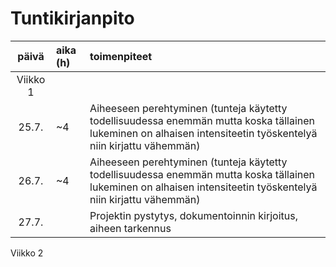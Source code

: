 # Tuntikirjanpito

| päivä   | aika (h) | toimenpiteet |
| :----:|:--------| :----------|
Viikko 1 |
| 25.7. | ~4       | Aiheeseen perehtyminen (tunteja käytetty todellisuudessa enemmän mutta koska tällainen lukeminen on alhaisen intensiteetin työskentelyä niin kirjattu vähemmän) |
| 26.7. | ~4       | Aiheeseen perehtyminen (tunteja käytetty todellisuudessa enemmän mutta koska tällainen lukeminen on alhaisen intensiteetin työskentelyä niin kirjattu vähemmän) |
| 27.7. |        | Projektin pystytys, dokumentoinnin kirjoitus, aiheen tarkennus |
Viikko 2 
